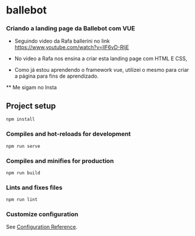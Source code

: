 # ballebot

### Criando a landing page da Ballebot com VUE

- Seguindo video da Rafa ballerini no link
https://www.youtube.com/watch?v=llF6vD-RljE

- No video a Rafa nos ensina a criar esta landing page com HTML E CSS, 
- Como já estou aprendendo o framework vue, utilizei o mesmo para criar a página para fins de aprendizado.

** Me sigam no Insta 

###

## Project setup
```
npm install
```

### Compiles and hot-reloads for development
```
npm run serve
```

### Compiles and minifies for production
```
npm run build
```

### Lints and fixes files
```
npm run lint
```

### Customize configuration
See [Configuration Reference](https://cli.vuejs.org/config/).
